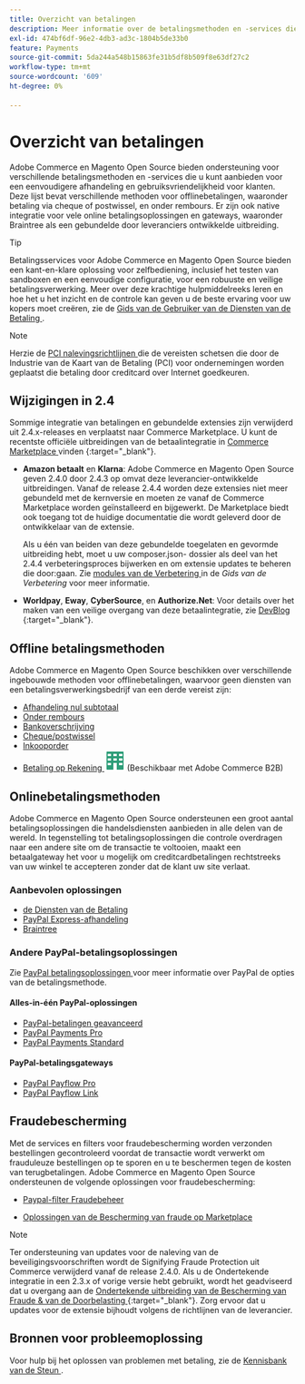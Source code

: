 ```yaml
---
title: Overzicht van betalingen
description: Meer informatie over de betalingsmethoden en -services die native worden ondersteund in Adobe Commerce en Magento Open Source.
exl-id: 474bf6df-96e2-4db3-ad3c-1804b5de33b0
feature: Payments
source-git-commit: 5da244a548b15863fe31b5df8b509f8e63df27c2
workflow-type: tm+mt
source-wordcount: '609'
ht-degree: 0%

---
```


# Overzicht van betalingen

Adobe Commerce en Magento Open Source bieden ondersteuning voor verschillende betalingsmethoden en -services die u kunt aanbieden voor een eenvoudigere afhandeling en gebruiksvriendelijkheid voor klanten. Deze lijst bevat verschillende methoden voor offlinebetalingen, waaronder betaling via cheque of postwissel, en onder rembours. Er zijn ook native integratie voor vele online betalingsoplossingen en gateways, waaronder Braintree als een gebundelde door leveranciers ontwikkelde uitbreiding.

>[!TIP]
>
>Betalingsservices voor Adobe Commerce en Magento Open Source bieden een kant-en-klare oplossing voor zelfbediening, inclusief het testen van sandboxen en een eenvoudige configuratie, voor een robuuste en veilige betalingsverwerking. Meer over deze krachtige hulpmiddelreeks leren en hoe het u het inzicht en de controle kan geven u de beste ervaring voor uw kopers moet creëren, zie de [ Gids van de Gebruiker van de Diensten van de Betaling ](https://experienceleague.adobe.com/docs/commerce/payment-services/guide-overview.html?lang=nl-NL).

>[!NOTE]
>
>Herzie de [ PCI nalevingsrichtlijnen ](../getting-started/compliance-pci.md) die de vereisten schetsen die door de Industrie van de Kaart van de Betaling (PCI) voor ondernemingen worden geplaatst die betaling door creditcard over Internet goedkeuren.

## Wijzigingen in 2.4

Sommige integratie van betalingen en gebundelde extensies zijn verwijderd uit 2.4.x-releases en verplaatst naar Commerce Marketplace. U kunt de recentste officiële uitbreidingen van de betaalintegratie in [ Commerce Marketplace ](https://marketplace.magento.com/extensions/payments-security.html) vinden {:target="_blank"}.

- **Amazon betaalt** en **Klarna**: Adobe Commerce en Magento Open Source geven 2.4.0 door 2.4.3 op omvat deze leverancier-ontwikkelde uitbreidingen. Vanaf de release 2.4.4 worden deze extensies niet meer gebundeld met de kernversie en moeten ze vanaf de Commerce Marketplace worden geïnstalleerd en bijgewerkt. De Marketplace biedt ook toegang tot de huidige documentatie die wordt geleverd door de ontwikkelaar van de extensie.

  Als u één van beiden van deze gebundelde toegelaten en gevormde uitbreiding hebt, moet u uw composer.json- dossier als deel van het 2.4.4 verbeteringsproces bijwerken en om extensie updates te beheren die door:gaan. Zie [ modules van de Verbetering ](https://experienceleague.adobe.com/docs/commerce-operations/upgrade-guide/modules/upgrade.html?lang=nl-NL) in de _Gids van de Verbetering_ voor meer informatie.

- **Worldpay**, **Eway**, **CyberSource**, en **Authorize.Net**: Voor details over het maken van een veilige overgang van deze betaalintegratie, zie [ DevBlog ](https://community.magento.com/t5/Magento-DevBlog/Deprecation-of-Magento-core-payment-integrations/ba-p/426445) {:target="_blank"}.

## Offline betalingsmethoden

Adobe Commerce en Magento Open Source beschikken over verschillende ingebouwde methoden voor offlinebetalingen, waarvoor geen diensten van een betalingsverwerkingsbedrijf van een derde vereist zijn:

- [Afhandeling nul subtotaal](zero-subtotal-checkout.md)
- [Onder rembours](cash-on-delivery.md)
- [Bankoverschrijving](bank-transfer.md)
- [Cheque/postwissel](check-money-order.md)
- [Inkooporder](purchase-order.md)
- [ Betaling op Rekening ](../b2b/enable-basic-features.md#configure-payment-on-account) ![ Adobe Commerce B2B ](../assets/b2b.svg) (Beschikbaar met Adobe Commerce B2B)

## Onlinebetalingsmethoden

Adobe Commerce en Magento Open Source ondersteunen een groot aantal betalingsoplossingen die handelsdiensten aanbieden in alle delen van de wereld. In tegenstelling tot betalingsoplossingen die controle overdragen naar een andere site om de transactie te voltooien, maakt een betaalgateway het voor u mogelijk om creditcardbetalingen rechtstreeks van uw winkel te accepteren zonder dat de klant uw site verlaat.

### Aanbevolen oplossingen

- [ de Diensten van de Betaling ](https://experienceleague.adobe.com/docs/commerce/payment-services/guide-overview.html?lang=nl-NL)
- [PayPal Express-afhandeling](paypal-express-checkout.md)
- [Braintree](braintree.md)

### Andere PayPal-betalingsoplossingen

Zie [ PayPal betalingsoplossingen ](paypal.md) voor meer informatie over PayPal de opties van de betalingsmethode.

#### Alles-in-één PayPal-oplossingen

- [PayPal-betalingen geavanceerd](paypal-payments-advanced.md)
- [PayPal Payments Pro](paypal-payments-pro.md)
- [PayPal Payments Standard](paypal-payments-standard.md)

#### PayPal-betalingsgateways

- [PayPal Payflow Pro](paypal-payflow-pro.md)
- [PayPal Payflow Link](paypal-payflow-link.md)

## Fraudebescherming

Met de services en filters voor fraudebescherming worden verzonden bestellingen gecontroleerd voordat de transactie wordt verwerkt om frauduleuze bestellingen op te sporen en u te beschermen tegen de kosten van terugbetalingen. Adobe Commerce en Magento Open Source ondersteunen de volgende oplossingen voor fraudebescherming:

- [Paypal-filter Fraudebeheer](paypal.md#paypal-fraud-management-filters)

- [ Oplossingen van de Bescherming van fraude op Marketplace ][1]

>[!NOTE]
>
>Ter ondersteuning van updates voor de naleving van de beveiligingsvoorschriften wordt de Signifying Fraude Protection uit Commerce verwijderd vanaf de release 2.4.0. Als u de Ondertekende integratie in een 2.3.x of vorige versie hebt gebruikt, wordt het geadviseerd dat u overgang aan de [ Ondertekende uitbreiding van de Bescherming van Fraude &amp; van de Doorbelasting ](https://marketplace.magento.com/signifyd-module-connect.html) {:target="_blank"}. Zorg ervoor dat u updates voor de extensie bijhoudt volgens de richtlijnen van de leverancier.

## Bronnen voor probleemoplossing

Voor hulp bij het oplossen van problemen met betaling, zie de [ Kennisbank van de Steun ](https://experienceleague.adobe.com/docs/commerce-knowledge-base/kb/overview.html?lang=nl-NL).

[1]: https://marketplace.magento.com/catalogsearch/result?q=fraud%20protection
